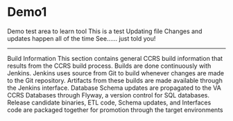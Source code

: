 # Demo1
Demo test area to learn tool
This is a test
Updating file 
Changes and updates happen all of the time
See...... just told you!
****
Build Information 
This section contains general CCRS build information that results from the CCRS build process. Builds are done continuously with Jenkins. Jenkins uses source from Git to build whenever changes are made to the Git repository. Artifacts from these builds are made available through the Jenkins interface. Database Schema updates are propagated to the VA CCRS Databases through Flyway, a version control for SQL databases. Release candidate binaries, ETL code, Schema updates, and Interfaces code are packaged together for promotion through the target environments
